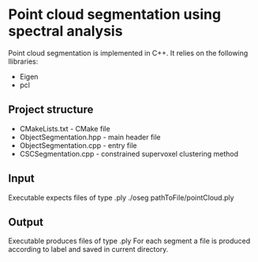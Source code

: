 # Point cloud segmentation using spectral analysis

Point cloud segmentation is implemented in C++. It relies on the following llibraries:
* Eigen
* pcl

## Project structure
* CMakeLists.txt - CMake file
* ObjectSegmentation.hpp - main header file
* ObjectSegmentation.cpp - entry file
* CSCSegmentation.cpp - constrained supervoxel clustering method

## Input
Executable expects files of type .ply
./oseg  pathToFile/pointCloud.ply

## Output
Executable produces files of type .ply
For each segment a file is produced according to label and saved in current directory.